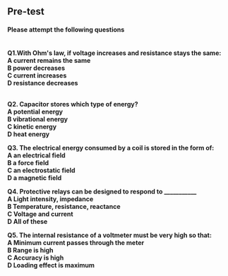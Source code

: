 ## <b> Pre-test
#### Please attempt the following questions
<br>
Q1.With Ohm's law, if voltage increases and resistance stays the same:<br>
A  current remains the same<br>
B  power decreases<br>
<b>C  current increases<br></b>
D  resistance decreases<br><br>


Q2. Capacitor stores which type of energy?<br>
<b>A  potential energy<br></b>
B  vibrational energy<br>
C  kinetic energy<br>
D  heat energy<br>


Q3. The electrical energy consumed by a coil is stored in the form of:<br>
A  an electrical field<br>
B  a force field<br>
C  an electrostatic field<br>
<b>D  a magnetic field<br></b>


Q4. Protective relays can be designed to respond to ___________<br>
A  Light intensity, impedance<br>
B  Temperature, resistance, reactance<br>
C  Voltage and current<br>
<b>D  All of these<br></b>


Q5. The internal resistance of a voltmeter must be very high so that:<br>
<b>A  Minimum current passes through the meter<br></b>
B  Range is high<br>
C  Accuracy is high<br>
D  Loading effect is maximum<br>




